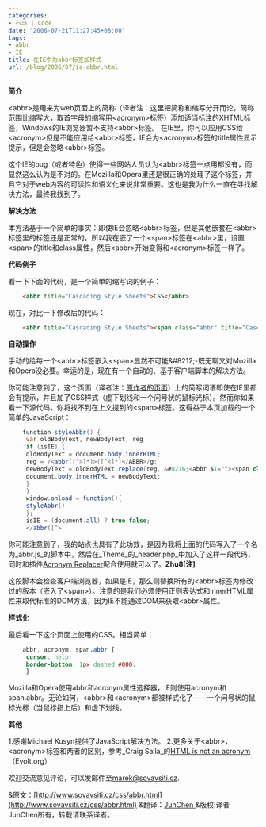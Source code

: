 ```yaml
---
categories:
- 石马 | Code
date: "2006-07-21T11:27:45+08:00"
tags:
- abbr
- IE
title: 在IE中为abbr标签加样式
url: /blog/2006/07/ie-abbr.html
---
```

**简介**

&lt;abbr&gt;是用来为web页面上的简称（译者注：这里把简称和缩写分开而论，简称范围比缩写大，取首字母的缩写用&lt;acronym&gt;标签）[添加适当标注](http://www.evolt.org/article/HTML_is_not_an_acronym/17/35750/index.html)的XHTML标签，Windows的IE浏览器暂不支持&lt;abbr&gt;标签。 在IE里，你可以应用CSS给&lt;acronym&gt;但是不能应用给&lt;abbr&gt;标签，IE会为&lt;acronym&gt;标签的title属性显示提示，但是会忽略&lt;abbr&gt;标签。

这个IE的bug（或者特色）使得一些网站人员认为&lt;abbr&gt;标签一点用都没有，而显然这么认为是不对的。在Mozilla和Opera里还是很正确的处理了这个标签，并且它对于web内容的可读性和语义化来说非常重要。这也是我为什么一直在寻找解决方法，最终我找到了。

<!--more-->

**解决方法**

本方法基于一个简单的事实：即使IE会忽略&lt;abbr&gt;标签，但是其他嵌套在&lt;abbr&gt;标签里的标签还是正常的。所以我在嵌了一个&lt;span&gt;标签在&lt;abbr&gt;里，设置&lt;span&gt;的title和class属性，然后&lt;abbr&gt;开始变得和&lt;acronym&gt;标签一样了。

**代码例子**

看一下下面的代码，是一个简单的缩写词的例子：

```html
    <abbr title="Cascading Style Sheets">CSS</abbr>
```

 现在，对比一下修改后的代码：

```html
    <abbr title="Cascading Style Sheets"><span class="abbr" title="Cascading Style Sheets">CSS</span></abbr>
```

**自动操作**

手动的给每一个&lt;abbr&gt;标签嵌入&lt;span&gt;显然不可能&amp;#8212;-既无聊又对Mozilla和Opera没必要。幸运的是，现在有一个自动的、基于客户端脚本的解决方法。

你可能注意到了，这个页面（译者注：[原作者的页面](http://www.sovavsiti.cz/css/abbr.html)）上的简写词语即使在IE里都会有提示，并且加了CSS样式（虚下划线和一个问号状的鼠标光标）。然而你如果看一下源代码，你将找不到在上文提到的&lt;span&gt;标签。这得益于本页加载的一个简单的JavaScript：

```java
    function styleAbbr() {
     var oldBodyText, newBodyText, reg
     if (isIE) {
     oldBodyText = document.body.innerHTML;
     reg = /<abbr([^>]*)>([^<]*)</ABBR>/g;
     newBodyText = oldBodyText.replace(reg, &#8216;<abbr $1=""><span class=""abbr"" $1="">$2</span></abbr>&#8216;);
     document.body.innerHTML = newBodyText;
     }
     }
     window.onload = function(){
     styleAbbr()
     };
     isIE = (document.all) ? true:false;
     </abbr([^>
```

你可能注意到了，我的站点也具有了此功效，是因为我将上面的代码写入了一个名为_abbr.js_的脚本中，然后在_Theme_的_header.php_中加入了这样一段代码，同时和插件[Acronym Replacer](https://zhu8.net/blog/?p=5)配合使用就可以了。**Zhu8[注]**

这段脚本会检查客户端浏览器，如果是IE，那么则替换所有的&lt;abbr&gt;标签为修改过的版本（嵌入了&lt;span&gt;）。注意的是我们必须使用正则表达式和innerHTML属性来取代标准的DOM方法，因为IE不能通过DOM来获取&lt;abbr&gt;属性。

**样式化**

最后看一下这个页面上使用的CSS。相当简单：

```css
    abbr, acronym, span.abbr {
     cursor: help;
     border-bottom: 1px dashed #000;
     }
```

Mozilla和Opera使用abbr和acronym属性选择器，IE则使用acronym和span.abbr。无论如何，&lt;abbr&gt;和&lt;acronym&gt;都被样式化了——一个问号状的鼠标光标（当鼠标指上后）和虚下划线。

**其他**

1.感谢Michael Kusyn提供了JavaScript解决方法。
2.更多关于&lt;abbr&gt;，&lt;acronym&gt;标签和两者的区别，参考_Craig Saila_的[HTML is not an acronym](http://www.evolt.org/article/HTML_is_not_an_acronym/17/35750/index.html) （Evolt.org）

欢迎交流意见评论，可以发邮件至[marek@sovavsiti.cz](mailto:marek@sovavsiti.cz).

&原文：[http://www.sovavsiti.cz/css/abbr.html](http://www.sovavsiti.cz/css/abbr.html)
&翻译：[JunChen ](http://blog.handsbrain.com/JunChen)
&版权:译者JunChen所有，转载请联系译者。